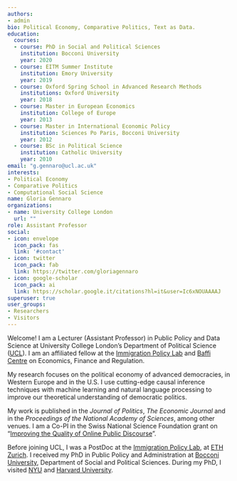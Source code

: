 ```yaml
---
authors:
- admin 
bio: Political Economy, Comparative Politics, Text as Data.
education:
  courses:
  - course: PhD in Social and Political Sciences
    institution: Bocconi University
    year: 2020
  - course: EITM Summer Institute
    institution: Emory University
    year: 2019
  - course: Oxford Spring School in Advanced Research Methods
    institutions: Oxford University
    year: 2018
  - course: Master in European Economics
    institution: College of Europe
    year: 2013
  - course: Master in International Economic Policy
    institution: Sciences Po Paris, Bocconi University
    year: 2012
  - course: BSc in Political Science
    institution: Catholic University
    year: 2010
email: "g.gennaro@ucl.ac.uk"
interests:
- Political Economy
- Comparative Politics
- Computational Social Science
name: Gloria Gennaro
organizations:
- name: University College London 
  url: ""
role: Assistant Professor
social:
- icon: envelope
  icon_pack: fas
  link: '#contact'
- icon: twitter
  icon_pack: fab
  link: https://twitter.com/gloriagennaro
- icon: google-scholar
  icon_pack: ai
  link: https://scholar.google.it/citations?hl=it&user=Ic6xNOUAAAAJ
superuser: true
user_groups:
- Researchers
- Visitors
---
```

Welcome! I am a Lecturer (Assistant Professor) in Public Policy and Data Science at University College London’s Department of Political Science ([UCL](https://www.ucl.ac.uk/political-science/political-science-0)). I am an affiliated fellow at the [Immigration Policy Lab](https://immigrationlab.org) and [Baffi Centre](https://baffi.unibocconi.eu/?_gl=1*13qf6k6*_up*MQ..*_ga*MTc4NTI5NTkxNS4xNzUzMDk0OTE3*_ga_5C1D28XKZ9*czE3NTMwOTQ5MTUkbzEkZzEkdDE3NTMwOTQ5MzAkajQ1JGwwJGgw) on Economics, Finance and Regulation.

My research focuses on the political economy of advanced democracies, in Western Europe and in the U.S. I use cutting-edge causal inference techniques with machine learning and natural language processing to improve our theoretical understanding of democratic politics. 

My work is published in the *Journal of Politics*, *The Economic Journal* and in the *Proceedings of the National Academy of Sciences*, among other venues. I am a Co-PI in  the Swiss National Science Foundation grant on “[Improving the Quality of Online Public Discourse](https://data.snf.ch/grants/grant/10001618)”.

Before joining UCL, I was a PostDoc at the [Immigration Policy Lab](https://immigrationlab.org), at [ETH Zurich](https://pp.ethz.ch). I received my PhD in Public Policy and Administration at [Bocconi University](https://www.unibocconi.eu/wps/wcm/connect/Bocconi/SitoPubblico_EN/Navigation+Tree/Home/programs/phd/PhD+in+Public+Policy+and+Administration/), Department of Social and Political Sciences. During my PhD, I visited [NYU](https://as.nyu.edu/content/nyu-as/as/departments/sociology.html) and [Harvard University](https://economics.harvard.edu). 

